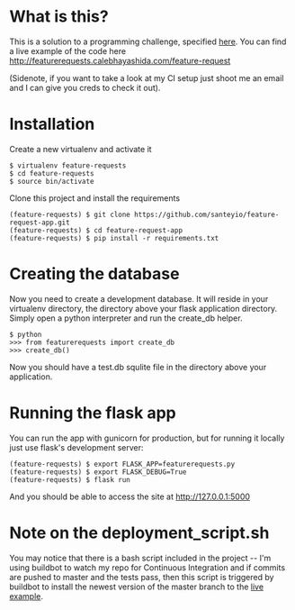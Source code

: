 # What is this?

This is a solution to a programming challenge, specified [here](https://github.com/IntuitiveWebSolutions/EngineeringMidLevel). You can find a live example of the code here http://featurerequests.calebhayashida.com/feature-request

(Sidenote, if you want to take a look at my CI setup just shoot me an email and I can give you creds to check it out). 

# Installation

Create a new virtualenv and activate it

```
$ virtualenv feature-requests
$ cd feature-requests
$ source bin/activate 
```

Clone this project and install the requirements

```
(feature-requests) $ git clone https://github.com/santeyio/feature-request-app.git
(feature-requests) $ cd feature-request-app
(feature-requests) $ pip install -r requirements.txt
```

# Creating the database

Now you need to create a development database. It will reside in your virtualenv directory, the directory above your flask application directory. Simply open a python interpreter and run the create_db helper.

```
$ python
>>> from featurerequests import create_db
>>> create_db()
```

Now you should have a test.db squlite file in the directory above your application.

# Running the flask app

You can run the app with gunicorn for production, but for running it locally just use flask's development server:

```
(feature-requests) $ export FLASK_APP=featurerequests.py
(feature-requests) $ export FLASK_DEBUG=True
(feature-requests) $ flask run
```

And you should be able to access the site at http://127.0.0.1:5000

# Note on the deployment_script.sh

You may notice that there is a bash script included in the project -- I'm using buildbot to watch my repo for Continuous Integration and if commits are pushed to master and the tests pass, then this script is triggered by buildbot to install the newest version of the master branch to the [live example](http://featurerequests.calebhayashida.com/feature-request).
